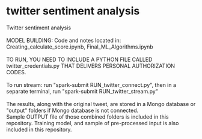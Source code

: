 # twitter sentiment analysis
Twitter sentiment analysis<br><br>
MODEL BUILDING: Code and notes located in: Creating_calculate_score.ipynb, Final_ML_Algorithms.ipynb<br><br>
TO RUN, YOU NEED TO INCLUDE A PYTHON FILE CALLED twitter_credentials.py THAT DELIVERS PERSONAL AUTHORIZATION CODES.<br><br> 
To run stream: run "spark-submit RUN_twitter_connect.py", then in a separate terminal, run "spark-submit RUN_twitter_stream.py"<br><br>
The results, along with the original tweet, are stored in a Mongo database or "output" folders if Mongo database is not connected.<br>
Sample OUTPUT file of those combined folders is included in this repository.
Training model, and sample of pre-processed input is also included in this repository.
